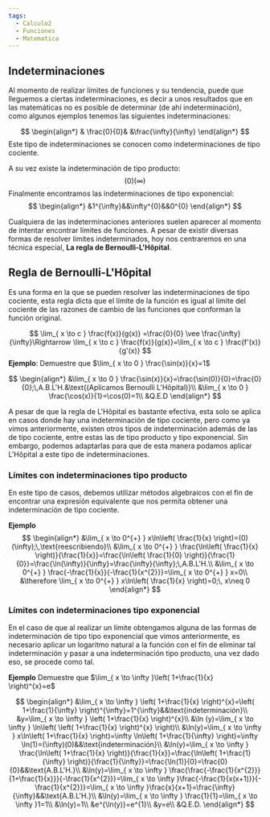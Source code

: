 ```yaml
---
tags:
  - Calculo2
  - Funciones
  - Matematica
---
```


## Indeterminaciones

Al momento de realizar límites de funciones y su tendencia, puede que lleguemos a ciertas indeterminaciones, es decir a unos resultados que en las matemáticas no es posible de determinar (de ahí indeterminación), como algunos ejemplos tenemos las siguientes indeterminaciones:

$$
\begin{align*}
& \frac{0}{0}& &\frac{\infty}{\infty}
\end{align*}
$$
Este tipo de indeterminaciones se conocen como indeterminaciones de tipo cociente.

A su vez existe la indeterminación de tipo producto:
$$
(0)(\infty)
$$
Finalmente encontramos las indeterminaciones de tipo exponencial:
$$
\begin{align*}
&1^{\infty}&&\infty^{0}&&0^{0}
\end{align*}
$$

Cualquiera de las indeterminaciones anteriores suelen aparecer al momento de intentar encontrar límites de funciones. A pesar de existir diversas formas de resolver límites indeterminados, hoy nos centraremos en una técnica especial, **La regla de Bernoulli-L'Hôpital**.


## Regla de Bernoulli-L'Hôpital

Es una forma en la que se pueden resolver las indeterminaciones de tipo cociente, esta regla dicta que el límite de la función es igual al límite del cociente de las razones de cambio de las funciones que conforman la función original.

$$
\lim_{ x \to c } \frac{f(x)}{g(x)} =\frac{0}{0} \vee \frac{\infty}{\infty}\Rightarrow \lim_{ x \to c } \frac{f(x)}{g(x)}=\lim_{ x \to c } \frac{f'(x)}{g'(x)} 
$$
**Ejemplo**:
Demuestre que $\lim_{ x \to 0 } \frac{\sin(x)}{x}=1$

$$
\begin{align*}
&\lim_{ x \to 0 } \frac{\sin(x)}{x}=\frac{\sin(0)}{0}=\frac{0}{0};\,A.B.L'H.&\text{(Aplicamos Bernoulli L'Hôpital)}\\
&\lim_{ x \to 0 } \frac{\cos(x)}{1}=\cos(0)=1\\
&Q.E.D 
\end{align*}
$$


A pesar de que la regla de L'Hôpital es bastante efectiva, esta solo se aplica en casos donde hay una indeterminación de tipo cociente, pero como ya vimos anteriormente, existen otros tipos de indeterminación además de las de tipo cociente, entre estas las de tipo producto y tipo exponencial. Sin embargo, podemos adaptarlas para que de esta manera podamos aplicar L'Hôpital a este tipo de indeterminaciones.

### Límites con indeterminaciones tipo producto

En este tipo de casos, debemos utilizar métodos algebraicos con el fin de encontrar una expresión equivalente que nos permita obtener una indeterminación de tipo cociente.

**Ejemplo**
$$
\begin{align*}
&\lim_{ x \to 0^{+} } x\ln\left( \frac{1}{x} \right)=(0)(\infty);\,\text{reescribiendo}\\
&\lim_{ x \to 0^{+} } \frac{\ln\left( \frac{1}{x} \right)}{\frac{1}{x}}=\frac{\ln\left( \frac{1}{0} \right)}{\frac{1}{0}}=\frac{\ln(\infty)}{\infty}=\frac{\infty}{\infty};\,A.B.L'H.\\
&\lim_{ x \to 0^{+} } \frac{-\frac{1}{x}}{-\frac{1}{x^{2}}}=\lim_{ x \to 0^{+} } x=0\\
&\therefore \lim_{ x \to 0^{+} } x\ln\left( \frac{1}{x} \right)=0;\, x\neq 0 
\end{align*} 
$$

### Límites con indeterminaciones tipo exponencial

En el caso de que al realizar un límite obtengamos alguna de las formas de indeterminación de tipo tipo exponencial que vimos anteriormente, es necesario aplicar un logaritmo natural a la función con el fin de eliminar tal indeterminación y pasar a una indeterminación tipo producto, una vez dado eso, se procede como tal.

**Ejemplo**
Demuestre que $\lim_{ x \to \infty }\left( 1+\frac{1}{x} \right)^{x}=e$

$$
\begin{align*}
&\lim_{ x \to \infty } \left( 1+\frac{1}{x} \right)^{x}=\left( 1+\frac{1}{\infty} \right)^{\infty}=1^{\infty}&&\text{indeterminación}\\
&y=\lim_{ x \to \infty } \left( 1+\frac{1}{x} \right)^{x}\\
&\ln (y)=\lim_{ x \to \infty } \ln\left( \left( 1+\frac{1}{x} \right)^{x} \right)\\
&\ln(y)=\lim_{ x \to \infty } x\ln\left( 1+\frac{1}{x} \right)=\infty \ln\left( 1+\frac{1}{\infty} \right)=\infty \ln(1)=(\infty)(0)&&\text{indeterminación}\\
&\ln(y)=\lim_{ x \to \infty } \frac{\ln\left( 1+\frac{1}{x} \right)}{\frac{1}{x}}=\frac{\ln\left( 1+\frac{1}{\infty} \right)}{\frac{1}{\infty}}=\frac{\ln(1)}{0}=\frac{0}{0}&&\text{A.B.L'H.}\\
&\ln(y)=\lim_{ x \to \infty } \frac{\frac{-\frac{1}{x^{2}}}{1+\frac{1}{x}}}{-\frac{1}{x^{2}}}=\lim_{ x \to \infty }\frac{-\frac{1}{x(x+1)}}{-\frac{1}{x^{2}}}=\lim_{ x \to \infty }\frac{x}{x+1}=\frac{\infty}{\infty}&&\text{A.B.L'H.}\\
&\ln(y)=\lim_{ x \to \infty } \frac{1}{1}=\lim_{ x \to \infty }1=1\\
&\ln(y)=1\\
&e^{\ln(y)}=e^{1}\\
&y=e\\
&Q.E.D.
\end{align*}
$$
